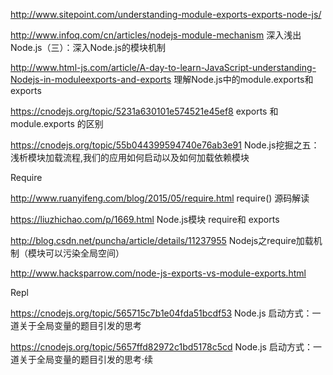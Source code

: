 
http://www.sitepoint.com/understanding-module-exports-exports-node-js/

http://www.infoq.com/cn/articles/nodejs-module-mechanism 深入浅出Node.js（三）：深入Node.js的模块机制

http://www.html-js.com/article/A-day-to-learn-JavaScript-understanding-Nodejs-in-moduleexports-and-exports 理解Node.js中的module.exports和exports

https://cnodejs.org/topic/5231a630101e574521e45ef8 exports 和 module.exports 的区别

https://cnodejs.org/topic/55b044399594740e76ab3e91 Node.js挖掘之五：浅析模块加载流程,我们的应用如何启动以及如何加载依赖模块

Require

http://www.ruanyifeng.com/blog/2015/05/require.html require() 源码解读

https://liuzhichao.com/p/1669.html Node.js模块 require和 exports

http://blog.csdn.net/puncha/article/details/11237955 Nodejs之require加载机制（模块可以污染全局空间）

http://www.hacksparrow.com/node-js-exports-vs-module-exports.html

Repl

https://cnodejs.org/topic/565715c7b1e04fda51bcdf53 Node.js 启动方式：一道关于全局变量的题目引发的思考

https://cnodejs.org/topic/5657ffd82972c1bd5178c5cd Node.js 启动方式：一道关于全局变量的题目引发的思考·续
